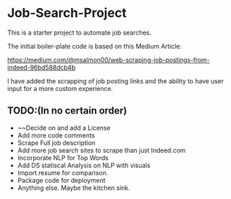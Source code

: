 # Job-Search-Project
 
This is a starter project to automate job searches. 

The initial boiler-plate code is based on this Medium Article:

https://medium.com/@msalmon00/web-scraping-job-postings-from-indeed-96bd588dcb4b

I have added the scrapping of job posting links and the ability to have user input for a more custom experience.

## TODO:(In no certain order)

- ~~Decide on and add a License
- Add more code comments
- Scrape Full job description
- Add more job search sites to scrape than just Indeed.com
- Incorporate NLP for Top Words
- Add DS statiscal Analysis on NLP with visuals
- Import resume for comparison.
- Package code for deployment
- Anything else. Maybe the kitchen sink.

